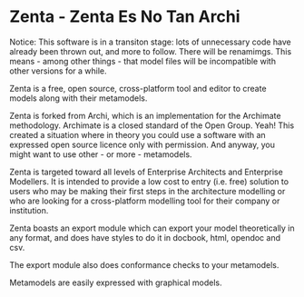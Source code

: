 
# Zenta - Zenta Es No Tan Archi

Notice: This software is in a transiton stage: lots of unnecessary code have already been thrown out, and more to follow.
There will be renamimgs. This means - among other things - that model files will be incompatible with other versions for a while.

Zenta is a free, open source, cross-platform tool and editor to create models along with their metamodels.

Zenta is forked from Archi, which is an implementation for the Archimate methodology.
Archimate is a closed standard of the Open Group. Yeah!
This created a situation where in theory you could use a software with an expressed open source licence only with permission.
And anyway, you might want to use other - or more - metamodels.

Zenta is targeted toward all levels of Enterprise Architects and Enterprise Modellers. It is intended to provide a low cost to entry (i.e. free) solution to users who may be making their first steps in the architecture modelling or who are looking for a cross-platform modelling tool for their company or institution.

Zenta boasts an export module which can export your model theoretically in any format, and does have styles to do it in docbook, html, opendoc and csv.

The export module also does conformance checks to your metamodels.

Metamodels are easily expressed with graphical models.

